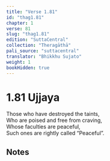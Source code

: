 ```yaml
---
title: "Verse 1.81"
id: "thag1.81"
chapter: 1
verse: 81
slug: "thag1.81"
edition: "SuttaCentral"
collection: "Theragāthā"
pali_source: "suttacentral"
translator: "Bhikkhu Sujato"
weight: 1
bookHidden: true
---
```


# 1.81 Ujjaya  

Those who have destroyed the taints,  
Who are poised and free from craving,  
Whose faculties are peaceful,  
Such ones are rightly called “Peaceful”.

## Notes